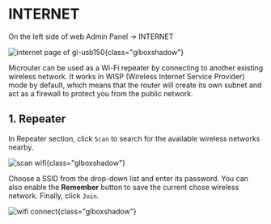 # INTERNET

On the left side of web Admin Panel -> INTERNET

![internet page of gl-usb150](https://static.gl-inet.com/docs/en/3/setup/gl-usb150/internet/internet_page_gl-usb150.png){class="glboxshadow"}

Microuter can be used as a Wi-Fi repeater by connecting to another existing wireless network. It works in WISP (Wireless Internet Service Provider) mode by default, which means that the router will create its own subnet and act as a firewall to protect you from the public network.

## 1. Repeater

In Repeater section, click `Scan` to search for the available wireless networks nearby.

![scan wifi](https://static.gl-inet.com/docs/en/3/setup/gl-usb150/internet/repeater_scan_gl-usb150.png){class="glboxshadow"}

Choose a SSID from the drop-down list and enter its password. You can also enable the **Remember** button to save the current chose wireless network. Finally, click `Join`.

![wifi connect](https://static.gl-inet.com/docs/en/3/setup/share/internet/repeater_connect.png){class="glboxshadow"}
